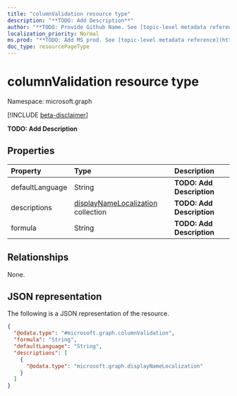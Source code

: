 ```yaml
---
title: "columnValidation resource type"
description: "**TODO: Add Description**"
author: "**TODO: Provide Github Name. See [topic-level metadata reference](https://msgo.azurewebsites.net/add/document/guidelines/metadata.html#topic-level-metadata)**"
localization_priority: Normal
ms.prod: "**TODO: Add MS prod. See [topic-level metadata reference](https://msgo.azurewebsites.net/add/document/guidelines/metadata.html#topic-level-metadata)**"
doc_type: resourcePageType
---
```


# columnValidation resource type

Namespace: microsoft.graph

[!INCLUDE [beta-disclaimer](../../includes/beta-disclaimer.md)]

**TODO: Add Description**

## Properties
|Property|Type|Description|
|:---|:---|:---|
|defaultLanguage|String|**TODO: Add Description**|
|descriptions|[displayNameLocalization](../resources/displaynamelocalization.md) collection|**TODO: Add Description**|
|formula|String|**TODO: Add Description**|

## Relationships
None.

## JSON representation
The following is a JSON representation of the resource.
<!-- {
  "blockType": "resource",
  "@odata.type": "microsoft.graph.columnValidation"
}
-->
``` json
{
  "@odata.type": "#microsoft.graph.columnValidation",
  "formula": "String",
  "defaultLanguage": "String",
  "descriptions": [
    {
      "@odata.type": "microsoft.graph.displayNameLocalization"
    }
  ]
}
```

